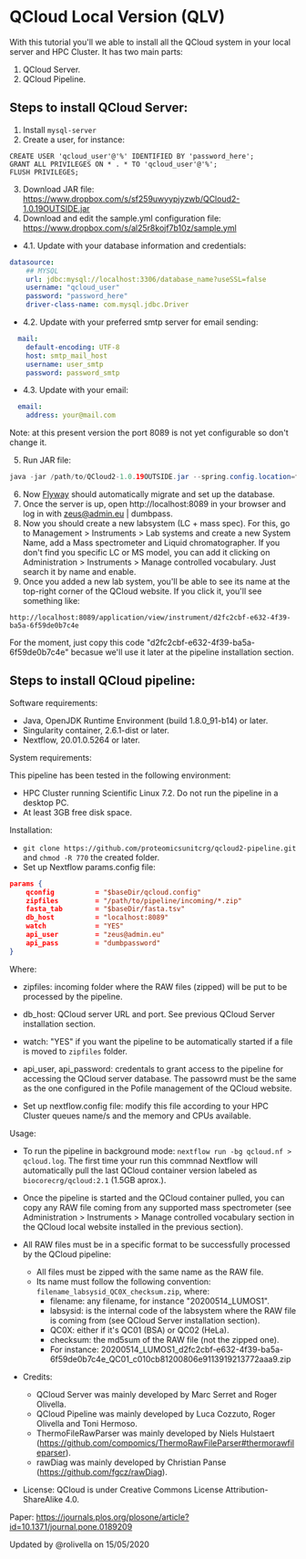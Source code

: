 # QCloud Local Version (QLV)

With this tutorial you'll we able to install all the QCloud system in your local server and HPC Cluster. It has two main parts: 

1) QCloud Server. 
2) QCloud Pipeline. 

## Steps to install QCloud Server: 
1. Install `mysql-server`
2. Create a user, for instance: 
```mysql 
CREATE USER 'qcloud_user'@'%' IDENTIFIED BY 'password_here';
GRANT ALL PRIVILEGES ON * . * TO 'qcloud_user'@'%';
FLUSH PRIVILEGES;
```
3. Download JAR file: https://www.dropbox.com/s/sf259uwyypjyzwb/QCloud2-1.0.19OUTSIDE.jar
4. Download and edit the sample.yml configuration file: https://www.dropbox.com/s/al25r8kojf7b10z/sample.yml
- 4.1. Update with your database information and credentials:   
```yml
datasource:
    ## MYSQL
    url: jdbc:mysql://localhost:3306/database_name?useSSL=false
    username: "qcloud_user"
    password: "password_here"
    driver-class-name: com.mysql.jdbc.Driver
```
- 4.2. Update with your preferred smtp server for email sending: 
```yml
  mail:
    default-encoding: UTF-8
    host: smtp_mail_host
    username: user_smtp
    password: password_smtp
```
- 4.3. Update with your email:
```yml
  email:
    address: your@mail.com
```
Note: at this present version the port 8089 is not yet configurable so don't change it. 

5. Run JAR file: 

```java
java -jar /path/to/QCloud2-1.0.19OUTSIDE.jar --spring.config.location=file:///path/to/sample.yml
``` 

6. Now [Flyway](https://flywaydb.org/) should automatically migrate and set up the database.
7. Once the server is up, open http://localhost:8089 in your browser and log in with zeus@admin.eu | dumbpass.
8. Now you should create a new labsystem (LC + mass spec). For this, go to Management > Instruments > Lab systems and create a new System Name, add a Mass spectrometer and Liquid chromatographer. If you don't find you specific LC or MS model, you can add it clicking on Administration > Instruments > Manage controlled vocabulary. Just search it by name and enable. 
9. Once you added a new lab system, you'll be able to see its name at the top-right corner of the QCloud website. If you click it, you'll see something like: 

`http://localhost:8089/application/view/instrument/d2fc2cbf-e632-4f39-ba5a-6f59de0b7c4e`

For the moment, just copy this code "d2fc2cbf-e632-4f39-ba5a-6f59de0b7c4e" becasue we'll use it later at the pipeline installation section. 

## Steps to install QCloud pipeline: 

Software requirements: 

* Java, OpenJDK Runtime Environment (build 1.8.0_91-b14) or later. 
* Singularity container, 2.6.1-dist or later. 
* Nextflow, 20.01.0.5264 or later. 

System requirements: 

This pipeline has been tested in the following environment: 

* HPC Cluster running Scientific Linux 7.2. Do not run the pipeline in a desktop PC.
* At least 3GB free disk space.  

Installation: 

- `git clone https://github.com/proteomicsunitcrg/qcloud2-pipeline.git` and `chmod -R 770` the created folder. 
- Set up Nextflow params.config file: 
```json
params {
    qconfig          = "$baseDir/qcloud.config"
    zipfiles         = "/path/to/pipeline/incoming/*.zip"
    fasta_tab        = "$baseDir/fasta.tsv"
    db_host          = "localhost:8089"
    watch            = "YES"
    api_user         = "zeus@admin.eu"
    api_pass         = "dumbpassword"
}
```
Where: 
- zipfiles: incoming folder where the RAW files (zipped) will be put to be processed by the pipeline. 
- db_host: QCloud server URL and port. See previous QCloud Server installation section.
- watch: "YES" if you want the pipeline to be automatically started if a file is moved to `zipfiles` folder. 
- api_user, api_password: credentals to grant access to the pipeline for accessing the QCloud server database. The passowrd must be the same as the one configured in the Pofile management of the QCloud website. 

- Set up nextflow.config file: modify this file according to your HPC Cluster queues name/s and the memory and CPUs available. 

Usage: 

- To run the pipeline in background mode: `nextflow run -bg qcloud.nf > qcloud.log`. The first time your run this commnad Nextflow will automatically pull the last QCloud container version labeled as `biocorecrg/qcloud:2.1` (1.5GB aprox.). 
- Once the pipeline is started and the QCloud container pulled, you can copy any RAW file coming from any supported mass spectrometer (see Administration > Instruments > Manage controlled vocabulary section in the QCloud local website installed in the previous section). 
- All RAW files must be in a specific format to be successfully processed by the QCloud pipeline: 
    - All files must be zipped with the same name as the RAW file. 
    - Its name must follow the following convention: `filename_labsysid_QC0X_checksum.zip`, where: 
        - filename: any filename, for instance "20200514_LUMOS1".
        - labsysid: is the internal code of the labsystem where the RAW file is coming from (see QCloud Server installation section). 
        - QC0X: either if it's QC01 (BSA) or QC02 (HeLa). 
        - checksum: the md5sum of the RAW file (not the zipped one). 
        - For instance: 20200514_LUMOS1_d2fc2cbf-e632-4f39-ba5a-6f59de0b7c4e_QC01_c010cb81200806e9113919213772aaa9.zip

- Credits: 
     - QCloud Server was mainly developed by Marc Serret and Roger Olivella. 
     - QCloud Pipeline was mainly developed by Luca Cozzuto, Roger Olivella and Toni Hermoso. 
     - ThermoFileRawParser was mainly developed by Niels Hulstaert (https://github.com/compomics/ThermoRawFileParser#thermorawfileparser). 
     - rawDiag was mainly developed by Christian Panse (https://github.com/fgcz/rawDiag). 

- License: QCloud is under Creative Commons License ‎Attribution-ShareAlike 4.0.

Paper: https://journals.plos.org/plosone/article?id=10.1371/journal.pone.0189209


Updated by @rolivella on 15/05/2020
